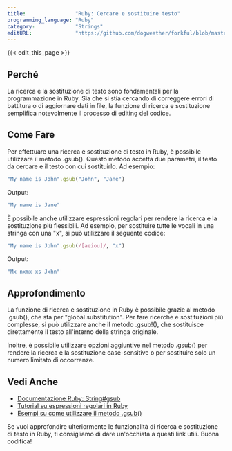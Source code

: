 ```yaml
---
title:                "Ruby: Cercare e sostituire testo"
programming_language: "Ruby"
category:             "Strings"
editURL:              "https://github.com/dogweather/forkful/blob/master/content/it/ruby/searching-and-replacing-text.md"
---
```


{{< edit_this_page >}}

## Perché

La ricerca e la sostituzione di testo sono fondamentali per la programmazione in Ruby. Sia che si stia cercando di correggere errori di battitura o di aggiornare dati in file, la funzione di ricerca e sostituzione semplifica notevolmente il processo di editing del codice.

## Come Fare

Per effettuare una ricerca e sostituzione di testo in Ruby, è possibile utilizzare il metodo .gsub(). Questo metodo accetta due parametri, il testo da cercare e il testo con cui sostituirlo. Ad esempio:

```Ruby
"My name is John".gsub("John", "Jane")
```

Output:

```Ruby
"My name is Jane"
```

È possibile anche utilizzare espressioni regolari per rendere la ricerca e la sostituzione più flessibili. Ad esempio, per sostituire tutte le vocali in una stringa con una "x", si può utilizzare il seguente codice:

```Ruby
"My name is John".gsub(/[aeiou]/, "x")
```

Output:

```Ruby
"Mx nxmx xs Jxhn"
```

## Approfondimento

La funzione di ricerca e sostituzione in Ruby è possibile grazie al metodo .gsub(), che sta per "global substitution". Per fare ricerche e sostituzioni più complesse, si può utilizzare anche il metodo .gsub!(), che sostituisce direttamente il testo all'interno della stringa originale.

Inoltre, è possibile utilizzare opzioni aggiuntive nel metodo .gsub() per rendere la ricerca e la sostituzione case-sensitive o per sostituire solo un numero limitato di occorrenze.

## Vedi Anche

- [Documentazione Ruby: String#gsub](https://ruby-doc.org/core-2.7.1/String.html#method-i-gsub)
- [Tutorial su espressioni regolari in Ruby](https://www.rubyguides.com/2015/06/ruby-regex/)
- [Esempi su come utilizzare il metodo .gsub()](https://www.rubyguides.com/2014/09/ruby-string-methods/#gsub)

Se vuoi approfondire ulteriormente le funzionalità di ricerca e sostituzione di testo in Ruby, ti consigliamo di dare un'occhiata a questi link utili. Buona codifica!